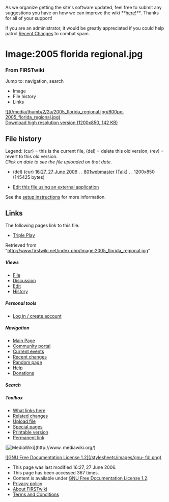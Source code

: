 As we organize getting the site's software updated, feel free to submit any
suggestions you have on how we can improve the wiki
_**_[here!](/index.php/User:Hallry/Suggestions "User:Hallry/Suggestions"
)_**_. Thanks for all of your support!

If you are an administrator, it would be greatly appreciated if you could help
patrol [Recent Changes](/index.php/Special:Recentchanges
"Special:Recentchanges" ) to combat spam.

# Image:2005 florida regional.jpg

### From FIRSTwiki

Jump to: navigation, search

  * Image
  * File history
  * Links

[![](/media/thumb/2/2a/2005_florida_regional.jpg/800px-
2005_florida_regional.jpg)](/media/2/2a/2005_florida_regional.jpg)  
[Download high resolution version (1200x850, 142
KB)](/media/2/2a/2005_florida_regional.jpg)

## File history

Legend: (cur) = this is the current file, (del) = delete this old version,
(rev) = revert to this old version.  
_Click on date to see the file uploaded on that date_.

  * (del) (cur) [16:27, 27 June 2006](/media/2/2a/2005_florida_regional.jpg "/media/2/2a/2005 florida regional.jpg" ) . . [801webmaster](/index.php?title=User:801webmaster&action=edit "User:801webmaster" ) ([Talk](/index.php?title=User_talk:801webmaster&action=edit "User talk:801webmaster" )) . . 1200x850 (145425 bytes)
  

  * [Edit this file using an external application](/index.php?title=Image:2005_florida_regional.jpg&action=edit&externaledit=true&mode=file "Image:2005 florida regional.jpg" )

See the [setup
instructions](http://meta.wikimedia.org/wiki/Help:External_editors
"http://meta.wikimedia.org/wiki/Help:External_editors" ) for more information.

## Links

The following pages link to this file:

  * [Triple Play](/index.php/Triple_Play "Triple Play" )

Retrieved from
"<http://www.firstwiki.net/index.php/Image:2005_florida_regional.jpg>"

##### Views

  * [File](/index.php/Image:2005_florida_regional.jpg)
  * [Discussion](/index.php?title=Image_talk:2005_florida_regional.jpg&action=edit)
  * [Edit](/index.php?title=Image:2005_florida_regional.jpg&action=edit)
  * [History](/index.php?title=Image:2005_florida_regional.jpg&action=history)

##### Personal tools

  * [Log in / create account](/index.php?title=Special:Userlogin&returnto=Image:2005_florida_regional.jpg)

[](/index.php/Main_Page "Main Page" )

##### Navigation

  * [Main Page](/index.php/Main_Page)
  * [Community portal](/index.php/FIRSTwiki:Community_portal)
  * [Current events](/index.php/Current_events)
  * [Recent changes](/index.php/Special:Recentchanges)
  * [Random page](/index.php/Special:Random)
  * [Help](/index.php/FIRSTwiki:Help)
  * [Donations](/index.php/FIRSTwiki:Site_support)

##### Search



##### Toolbox

  * [What links here](/index.php/Special:Whatlinkshere/Image:2005_florida_regional.jpg)
  * [Related changes](/index.php/Special:Recentchangeslinked/Image:2005_florida_regional.jpg)
  * [Upload file](/index.php/Special:Upload)
  * [Special pages](/index.php/Special:Specialpages)
  * [Printable version](/index.php?title=Image:2005_florida_regional.jpg&printable=yes)
  * [Permanent link](/index.php?title=Image:2005_florida_regional.jpg&oldid=48348)

[![MediaWiki](/skins/common/images/poweredby_mediawiki_88x31.png)](http://www.
mediawiki.org/)

[![GNU Free Documentation License 1.2](/stylesheets/images/gnu-
fdl.png)](http://www.gnu.org/copyleft/fdl.html)

  * This page was last modified 16:27, 27 June 2006.
  * This page has been accessed 367 times.
  * Content is available under [GNU Free Documentation License 1.2](http://www.gnu.org/copyleft/fdl.html "http://www.gnu.org/copyleft/fdl.html" ).
  * [Privacy policy](/index.php/FIRSTwiki:Privacy_policy "FIRSTwiki:Privacy policy" )
  * [About FIRSTwiki](/index.php/FIRSTwiki:About "FIRSTwiki:About" )
  * [Terms and Conditions](/index.php/FIRSTwiki:Terms_and_conditions "FIRSTwiki:Terms and conditions" )


